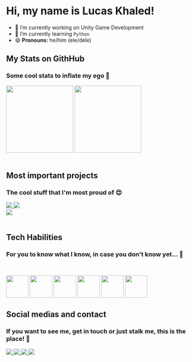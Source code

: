# Hi, my name is Lucas Khaled!

- 🔭 I’m currently working on Unity Game Development
- 🌱 I’m currently learning `Python`
- 😄 **Pronouns:** he/him (ele/dele)

## My Stats on GithHub
### Some cool stats to inflate my ego 🤭
<div>
  <img height = 180em src="https://github-readme-stats.vercel.app/api?username=lucas-khaled&show_icons=true&theme=radical&include_all_commits=true&count_private=true"/>
  <img height = 180em src="https://github-readme-stats.vercel.app/api/top-langs/?username=lucas-khaled&layout=compact&theme=radical"/>
</div> <br>


## Most important projects
### The cool stuff that I'm most proud of 😍 
<div>
  <a href = "https://github.com/lucas-khaled/Extreme-Snowboarding">
    <img src ="https://github-readme-stats.vercel.app/api/pin/?username=lucas-khaled&repo=Extreme-Snowboarding&theme=synthwave"/>
  </a>
  <a href = "https://github.com/lucas-khaled/Alien-Arena">
    <img src ="https://github-readme-stats.vercel.app/api/pin/?username=lucas-khaled&repo=Alien-Arena&theme=synthwave"/>
  </a>
</div>
<div>
  <a href = "https://github.com/lucas-khaled/Domum">
    <img src ="https://github-readme-stats.vercel.app/api/pin/?username=lucas-khaled&repo=Domum&theme=synthwave"/>
  </a>
</div> <br>

## Tech Habilities
### For you to know what I know, in case you don't know yet... 🤔 
<br><div>
  <img height = 60em width = 60em src = "https://cdn.jsdelivr.net/gh/devicons/devicon/icons/csharp/csharp-original.svg"/>
  <img height = 60em width = 60em src = "https://cdn.jsdelivr.net/gh/devicons/devicon/icons/unity/unity-original.svg"/>
  <img height = 60em width = 60em src = "https://cdn.jsdelivr.net/gh/devicons/devicon/icons/python/python-original.svg"/>
  <img height = 60em width = 60em src = "https://cdn.jsdelivr.net/gh/devicons/devicon/icons/github/github-original.svg"/>
  <img height = 60em width = 60em src = "https://cdn.jsdelivr.net/gh/devicons/devicon/icons/blender/blender-original.svg"/>
  <img height = 60em width = 60em src = "https://cdn.jsdelivr.net/gh/devicons/devicon/icons/photoshop/photoshop-plain.svg"/>
</div>

## Social medias and contact
### If you want to see me, get in touch or just stalk me, this is the place! 📱
<div>
  <a href="https://www.linkedin.com/in/lucas-khaled-rocha-brugger-b92a00177/">
    <img src="https://img.shields.io/badge/LinkedIn-0077B5?style=for-the-badge&logo=linkedin&logoColor=white" target="blank"/>
  </a>
  <a href="https://www.instagram.com/lkbrugger/">
    <img src="https://img.shields.io/badge/Instagram-E4405F?style=for-the-badge&logo=instagram&logoColor=white" target="blank"/>
  </a>
  <a href="mailto:khaledbrugger3@gmail.com">
    <img src="https://img.shields.io/badge/Gmail-D14836?style=for-the-badge&logo=gmail&logoColor=white" target="blank"/>
  </a>
  <a href="https://discordapp.com/users/381875735800971285">
    <img src="https://img.shields.io/badge/Discord-7289DA?style=for-the-badge&logo=discord&logoColor=white" target="blank"/>
  </a>
</div>

